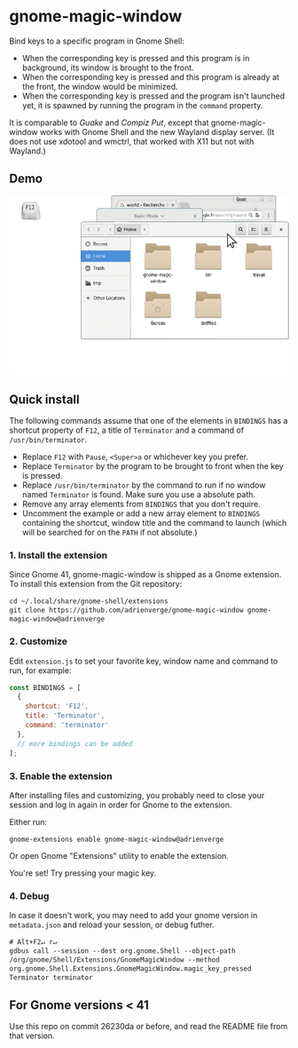 gnome-magic-window
==================

Bind keys to a specific program in Gnome Shell:
* When the corresponding key is pressed and this program is in background,
  its window is brought to the front.
* When the corresponding key is pressed and this program is already at the
  front, the window would be minimized.
* When the corresponding key is pressed and the program isn't launched yet,
  it is spawned by running the program in the `command` property.

It is comparable to *Guake* and *Compiz Put*, except that gnome-magic-window
works with Gnome Shell and the new Wayland display server. (It does not use
xdotool and wmctrl, that worked with X11 but not with Wayland.)

## Demo

![pseudo-video demonstration](demo.gif)

## Quick install

The following commands assume that one of the elements in `BINDINGS` has a
shortcut property of `F12`, a title of `Terminator` and a command of
`/usr/bin/terminator`.
* Replace `F12` with `Pause`, `<Super>a` or whichever key you prefer.
* Replace `Terminator` by the program to be brought to front when the key is
  pressed.
* Replace `/usr/bin/terminator` by the command to run if no window named
  `Terminator` is found. Make sure you use a absolute path.
* Remove any array elements from `BINDINGS` that you don't require.
* Uncomment the example or add a new array element to `BINDINGS` containing
  the shortcut, window title and the command to launch (which will be
  searched for on the `PATH` if not absolute.)

### 1. Install the extension

Since Gnome 41, gnome-magic-window is shipped as a Gnome extension. To install
this extension from the Git repository:

```shell
cd ~/.local/share/gnome-shell/extensions
git clone https://github.com/adrienverge/gnome-magic-window gnome-magic-window@adrienverge
```

### 2. Customize

Edit `extension.js` to set your favorite key, window name and command to
run, for example:

```javascript
const BINDINGS = [
  {
    shortcut: 'F12',
    title: 'Terminator',
    command: 'terminator'
  },
  // more bindings can be added
];
```

### 3. Enable the extension

After installing files and customizing, you probably need to close your session
and log in again in order for Gnome to the extension.

Either run:
```shell
gnome-extensions enable gnome-magic-window@adrienverge
```

Or open Gnome "Extensions" utility to enable the extension.

You're set! Try pressing your magic key.

### 4. Debug

In case it doesn't work, you may need to add your gnome version in
`metadata.json` and reload your session, or debug futher.

```shell
# Alt+F2↵ r↵
gdbus call --session --dest org.gnome.Shell --object-path /org/gnome/Shell/Extensions/GnomeMagicWindow --method org.gnome.Shell.Extensions.GnomeMagicWindow.magic_key_pressed Terminator terminator
```

## For Gnome versions < 41

Use this repo on commit 26230da or before, and read the README file from that
version.
